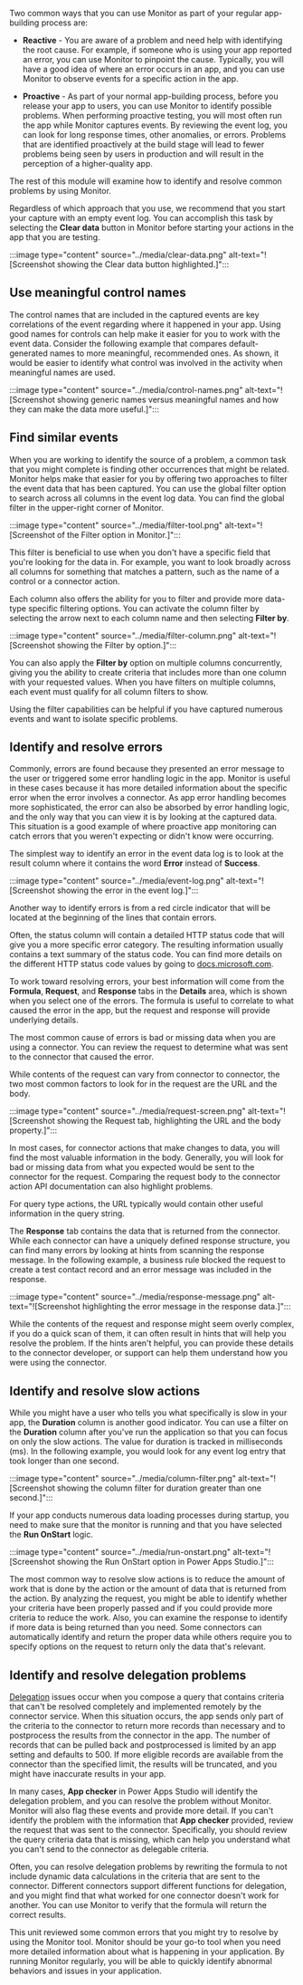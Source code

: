 Two common ways that you can use Monitor as part of your regular
app-building process are:

- **Reactive** - You are aware of a problem and need help with identifying the root cause. For example, if someone who is using your app
    reported an error, you can use Monitor to pinpoint the cause.
    Typically, you will have a good idea of where an error
    occurs in an app, and you can use Monitor to observe events for a specific action in the app.

- **Proactive** - As part of your normal app-building process,
    before you release your app to users, you can use Monitor to
    identify possible problems. When performing proactive testing, you will most
    often run the app while Monitor captures events. By
    reviewing the event log, you can look for long response times, other anomalies, or errors. Problems
    that are identified proactively at the build stage will lead to fewer problems
    being seen by users in production and will result in the perception of a
    higher-quality app.

The rest of this module will examine how to identify and resolve
common problems by using Monitor.

Regardless of which approach that you use, we recommend that you start
your capture with an empty event log. You can accomplish this task by
selecting the **Clear data** button in Monitor before starting your actions
in the app that you are testing.

:::image type="content" source="../media/clear-data.png" alt-text="![Screenshot showing the Clear data button highlighted.]":::

## Use meaningful control names

The control names that are included in the captured events are key correlations of
the event regarding where it happened in your app. Using good names for
controls can help make it easier for you to work with the event data. Consider
the following example that compares default-generated names to
more meaningful, recommended ones. As shown, it would be
easier to identify what control was involved in the activity when
meaningful names are used.

:::image type="content" source="../media/control-names.png" alt-text="![Screenshot showing generic names versus meaningful names and how they can make the data more useful.]":::

## Find similar events

When you are working to identify the source of a problem, a common task that you might complete is
finding other occurrences that might be related. Monitor helps make that easier for you by
offering two approaches to filter the event data that has been captured.
You can use the global filter option to search across all columns
in the event log data. You can find the global filter in the upper-right
corner of Monitor.

:::image type="content" source="../media/filter-tool.png" alt-text="![Screenshot of the Filter option in Monitor.]":::

This filter is beneficial to use when you don't have a specific field that you're
looking for the data in. For example, you want to look broadly across
all columns for something that matches a pattern, such as the name of a
control or a connector action.

Each column also offers the ability for you to filter and provide more data-type
specific filtering options. You can activate the column filter by
selecting the arrow next to each column name and then selecting **Filter by**.

:::image type="content" source="../media/filter-column.png" alt-text="![Screenshot showing the Filter by option.]":::

You can also apply the **Filter by** option on multiple columns concurrently, giving
you the ability to create criteria that includes more than one column with
your requested values. When you have filters on multiple columns,
each event must qualify for all column filters to show.

Using the filter capabilities can be helpful if you have captured numerous
events and want to isolate specific problems.

## Identify and resolve errors

Commonly, errors are found because they presented an error message
to the user or triggered some error handling logic in the app.
Monitor is useful in these cases because it has more detailed
information about the specific error when the error involves a
connector. As app error handling becomes more sophisticated, the error can also be absorbed by error handling logic, and the only way that you can view it is by looking at the captured data. This situation is a good
example of where proactive app monitoring can catch errors that
you weren't expecting or didn't know were occurring.

The simplest way to identify an error in the event data log is to look
at the result column where it contains the word **Error** instead of
**Success**.

:::image type="content" source="../media/event-log.png" alt-text="![Screenshot showing the error in the event log.]":::

Another way to identify errors is from a red circle indicator that will be located at the beginning of the lines that
contain errors.

Often, the status column will contain a detailed HTTP status code that
will give you a more specific error category. The resulting information
usually contains a text summary of the status code. You can find more
details on the different HTTP status code values by going to
[docs.microsoft.com](https://docs.microsoft.com/dotnet/api/system.net.httpstatuscode?view=net-5.0).

To work toward resolving errors, your best information will come from the
**Formula**, **Request**, and **Response** tabs in the **Details** area, which is shown when
you select one of the errors. The formula is useful to correlate to what
caused the error in the app, but the request and response will provide
underlying details.

The most common cause of errors is bad or missing data when you are using a
connector. You can review the request to determine what was sent to the
connector that caused the error.

While contents of the request can vary from connector to connector,
the two most common factors to look for in the request are the URL and
the body.

:::image type="content" source="../media/request-screen.png" alt-text="![Screenshot showing the Request tab, highlighting the URL and the body property.]":::

In most cases, for connector actions that make changes to data, you will
find the most valuable information in the body. Generally, you will
look for bad or missing data from what you expected would be sent to
the connector for the request. Comparing the request body to the
connector action API documentation can also highlight problems.

For query type actions, the URL typically would contain other useful
information in the query string.

The **Response** tab contains the data that is returned from the connector. While
each connector can have a uniquely defined response structure, you can find many
errors by looking at hints from scanning the response
message. In the following example, a business rule blocked the request
to create a test contact record and an error message was included in the
response.

:::image type="content" source="../media/response-message.png" alt-text="![Screenshot highlighting the error message in the response data.]":::

While the contents of the request and response might seem overly complex,
if you do a quick scan of them, it can often result in hints that will help you resolve the
problem. If the hints aren't helpful, you can provide these details to
the connector developer, or support can help them understand how you were
using the connector.

## Identify and resolve slow actions

While you might have a user who tells you what specifically is slow
in your app, the **Duration** column is another good indicator. You can use
a filter on the **Duration** column after you've run the application so that
you can focus on only the slow actions. The value for duration is
tracked in milliseconds (ms). In the following example, you would look for any event log
entry that took longer than one second.

:::image type="content" source="../media/column-filter.png" alt-text="![Screenshot showing the column filter for duration greater than one second.]":::

If your app conducts numerous data loading processes during startup,
you need to make sure that the monitor is running and that you have selected the **Run OnStart** logic.

:::image type="content" source="../media/run-onstart.png" alt-text="![Screenshot showing the Run OnStart option in Power Apps Studio.]":::

The most common way to resolve slow actions is to reduce the amount of
work that is done by the action or the amount of data that is returned
from the action. By analyzing the request, you might be able to identify
whether your criteria have been properly passed and if you could provide
more criteria to reduce the work. Also, you can
examine the response to identify if more data is being returned
than you need. Some connectors can automatically identify and return the
proper data while others require you to specify options on the request
to return only the data that's relevant.

## Identify and resolve delegation problems

[Delegation](https://docs.microsoft.com/powerapps/maker/canvas-apps/delegation-overview)
issues occur when you compose a query that contains criteria that can't
be resolved completely and implemented remotely by the connector service.
When this situation occurs, the app sends only part of the criteria to the
connector to return more records than necessary and to postprocess
the results from the connector in the app. The number of records that
can be pulled back and postprocessed is limited by an app setting and
defaults to 500. If more eligible records are available from the
connector than the specified limit, the results will be truncated, and
you might have inaccurate results in your app.

In many cases, **App checker** in Power Apps Studio will identify the
delegation problem, and you can resolve the problem without Monitor.
Monitor will also flag these events and provide more detail. If you
can't identify the problem with the information that **App checker** provided,
review the request that was sent to the connector. Specifically, you should review
the query criteria data that is missing, which can help you understand
what you can't send to the connector as delegable criteria.

Often, you can resolve delegation problems by rewriting the
formula to not include dynamic data calculations in the criteria that are sent to
the connector. Different connectors support different functions for
delegation, and you might find that what worked for one connector doesn't work
for another. You can use Monitor to verify that the formula will return the
correct results.

This unit reviewed some common errors that you might
try to resolve by using the Monitor tool. Monitor should be your go-to tool
when you need more detailed information about what is happening in your
application. By running Monitor regularly, you will be able to quickly identify
abnormal behaviors and issues in your application.
